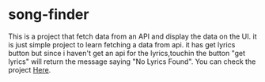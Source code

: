 # song-finder
This is a project that fetch data from an API and display the data on the UI. it is just simple project to learn fetching a data from api.
it has get lyrics button but since i haven't get an api for the lyrics,touchin the button "get lyrics"  will return the message saying "No Lyrics Found".
You can check the project <a href=" https://zekud.github.io/song-finder/">Here</a>.
